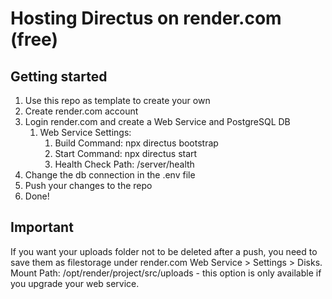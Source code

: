 # Hosting Directus on render.com (free)

## Getting started
1. Use this repo as template to create your own
2. Create render.com account
3. Login render.com and create a Web Service and PostgreSQL DB
   1. Web Service Settings:
      1. Build Command: npx directus bootstrap
      2. Start Command: npx directus start
      3. Health Check Path: /server/health
4. Change the db connection in the .env file
5. Push your changes to the repo
6. Done!

## Important
If you want your uploads folder not to be deleted after a push, you need to save them as filestorage under render.com Web Service > Settings > Disks. Mount Path: /opt/render/project/src/uploads - this option is only available if you upgrade your web service.
